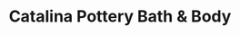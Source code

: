 ---
title: "Catalina Pottery Bath & Body"
url: /avalon/catalina-pottery-bath-und-body/
shop: Badezimmer
---